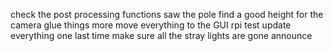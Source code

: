 check the post processing functions
saw the pole
find a good height for the camera
glue things more
move everything to the GUI rpi
test
update everything one last time
make sure all the stray lights are gone
announce

